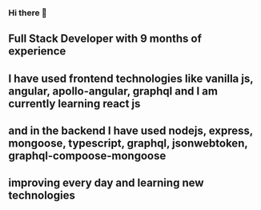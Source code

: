 ### Hi there 👋
## Full Stack Developer with 9 months of experience
## I have used frontend technologies like vanilla js, angular, apollo-angular, graphql and I am currently learning react js
## and in the backend I have used nodejs, express, mongoose, typescript, graphql, jsonwebtoken, graphql-compoose-mongoose 

## improving every day and learning new technologies

<!--
**fredneyparra0/fredneyparra0** is a ✨ _special_ ✨ repository because its `README.md` (this file) appears on your GitHub profile.

Here are some ideas to get you started:

Web developer, 1 año en este mundo de TI apasionado por aprender nuevas tecnologias dia a dia. He trabajado con tecnologias como Angular, Ngrx, TypeScript, Node, Graphql, Apollo-Server  


- 🔭 I’m currently working on ...
- 🌱 I’m currently learning ...
- 👯 I’m looking to collaborate on ...
- 🤔 I’m looking for help with ...
- 💬 Ask me about ...
- 📫 How to reach me: ...
- 😄 Pronouns: ...
- ⚡ Fun fact: ...
-->
